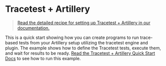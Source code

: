 # Tracetest + Artillery

> [Read the detailed recipe for setting up Tracetest + Artillery in our documentation.](https://docs.tracetest.io/tools-and-integrations/artillery)

This is a quick start showing how you can create programs to run trace-based tests from your Artillery setup utilizing the tracetest engine and plugin. The example shows how to define the Tracetest tests, execute them, and wait for results to be ready. [Read the Tracetest + Artillery Quick Start Docs](https://docs.tracetest.io/tools-and-integrations/artillery) to see how to run this example.
